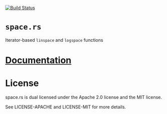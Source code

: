 [![Build Status][status]](https://travis-ci.org/japaric/space.rs)

# `space.rs`

Iterator-based `linspace` and `logspace` functions

# [Documentation][docs]

# License

space.rs is dual licensed under the Apache 2.0 license and the MIT license.

See LICENSE-APACHE and LICENSE-MIT for more details.

[docs]: http://japaric.github.io/space.rs/space/
[status]: https://travis-ci.org/japaric/space.rs.svg?branch=master
